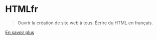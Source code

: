 # HTMLfr

>Ouvrir la création de site web à tous. Écrire du HTML en français.

[En savoir plus](https://htmlfr.org)
